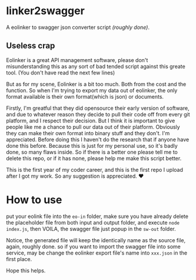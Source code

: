 # linker2swagger
A eolinker to swagger json converter script *(roughly done)*.

## Useless crap

Eolinker is a great API management software, please don't misunderstanding this as any sort of bad tended script against this greate tool. (You don't have read the next few lines)


But as for my scene, Eolinker is a bit too much. Both from the cost and the function.
So when I'm trying to export my data out of eolinker, the only format available is their own format(which is json) or documents.

Firstly, I'm greatful that they did opensource their early version of software, and due to whatever reason they decide to pull their code off from every git platform, and I respect their decision. 
But I think it is important to give people like me a chance to pull our data out of their platform. Obviously they can make their own format into binary stuff and they don't. I'm appreciated.
Before doing this I haven't do the research that if anyone have done this before. Because this is just for my personal use, so it's badly done, so many flaws inside. So if there is a better one please tell me to delete this repo, or if it has none, please help me make this script better.

This is the first year of my coder career, and this is the first repo I upload after I got my work. So any suggestion is appreciated. ❤️

# How to use

put your eolink file into the ```eo-in``` folder, make sure you have already delete the placeholder file from both input and output folder, and execute ```node index.js```, then VOILA, the swagger file just popup in the ```sw-out``` folder.

Notice, the generated file will keep the identically name as the source file, again, roughly done. so if you want to import the swagger file into some service, may be change the eolinker export file's name into ```xxx.json``` in the first place.

Hope this helps.
